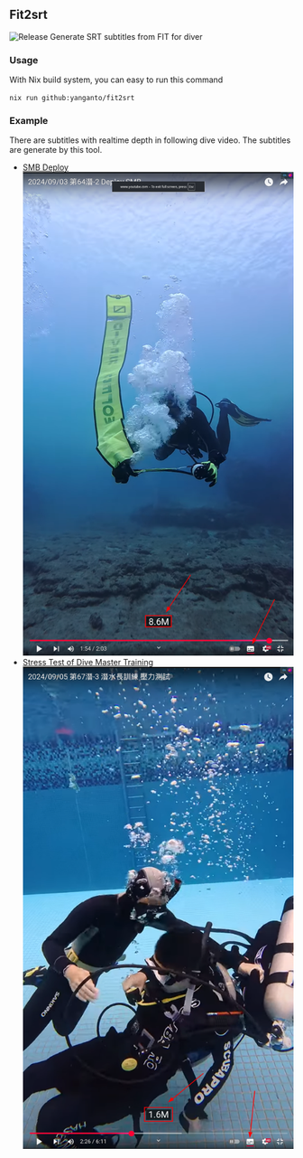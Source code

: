 Fit2srt
---
![Release](./.github/badges/release-version-badge.svg)
Generate SRT subtitles from FIT for diver

### Usage
With Nix build system, you can easy to run this command

`nix run github:yanganto/fit2srt`

### Example
There are subtitles with realtime depth in following dive video.  The subtitles are generate by this tool.
- [SMB Deploy](https://www.youtube.com/watch?v=ro4Y1-1ny4M)
  ![SMB Deploy Image](./asset/demo.png)
- [Stress Test of Dive Master Training](https://www.youtube.com/watch?v=gxGQsMdCE8Q)
  ![Stress Test of DM IMAGE](./asset/demo2.png)
